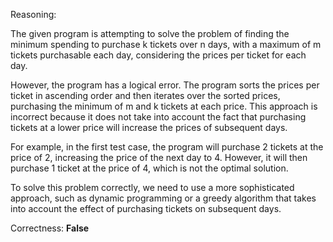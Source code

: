 Reasoning:

The given program is attempting to solve the problem of finding the minimum spending to purchase k tickets over n days, with a maximum of m tickets purchasable each day, considering the prices per ticket for each day.

However, the program has a logical error. The program sorts the prices per ticket in ascending order and then iterates over the sorted prices, purchasing the minimum of m and k tickets at each price. This approach is incorrect because it does not take into account the fact that purchasing tickets at a lower price will increase the prices of subsequent days.

For example, in the first test case, the program will purchase 2 tickets at the price of 2, increasing the price of the next day to 4. However, it will then purchase 1 ticket at the price of 4, which is not the optimal solution.

To solve this problem correctly, we need to use a more sophisticated approach, such as dynamic programming or a greedy algorithm that takes into account the effect of purchasing tickets on subsequent days.

Correctness: **False**